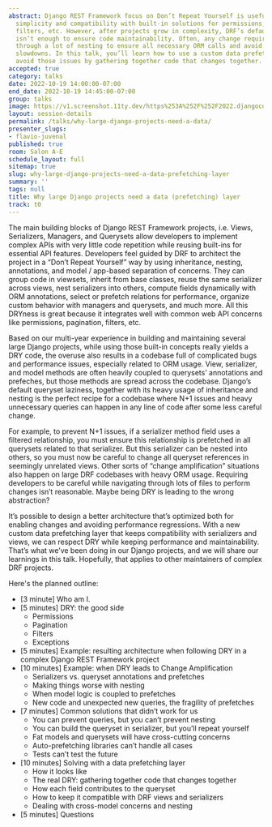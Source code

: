 ```yaml
---
abstract: Django REST Framework focus on Don’t Repeat Yourself is useful for code
  simplicity and compatibility with built-in solutions for permissions, pagination,
  filters, etc. However, after projects grow in complexity, DRF’s default architecture
  isn’t enough to ensure code maintainability. Often, any change requires navigating
  through a lot of nesting to ensure all necessary ORM calls and avoid serious performance
  slowdowns. In this talk, you’ll learn how to use a custom data prefetch layer to
  avoid those issues by gathering together code that changes together.
accepted: true
category: talks
date: 2022-10-19 14:00:00-07:00
end_date: 2022-10-19 14:45:00-07:00
group: talks
image: https://v1.screenshot.11ty.dev/https%253A%252F%252F2022.djangocon.us%252Fpresenters%252Fflavio-juvenal%252F/opengraph/
layout: session-details
permalink: /talks/why-large-django-projects-need-a-data/
presenter_slugs:
- flavio-juvenal
published: true
room: Salon A-E
schedule_layout: full
sitemap: true
slug: why-large-django-projects-need-a-data-prefetching-layer
summary: ''
tags: null
title: Why large Django projects need a data (prefetching) layer
track: t0
---
```


The main building blocks of Django REST Framework projects, i.e. Views, Serializers, Managers, and Querysets allow developers to implement complex APIs with very little code repetition while reusing built-ins for essential API features. Developers feel guided by DRF to architect the project in a “Don’t Repeat Yourself” way by using inheritance, nesting, annotations, and model / app-based separation of concerns. They can group code in viewsets, inherit from base classes, reuse the same serializer across views, nest serializers into others, compute fields dynamically with ORM annotations, select or prefetch relations for performance, organize custom behavior with managers and querysets, and much more. All this DRYness is great because it integrates well with common web API concerns like permissions, pagination, filters, etc.

Based on our multi-year experience in building and maintaining several large Django projects, while using those built-in concepts really yields a DRY code, the overuse also results in a codebase full of complicated bugs and performance issues, especially related to ORM usage. View, serializer, and model methods are often heavily coupled to querysets’ annotations and prefeches, but those methods are spread across the codebase. Django’s default queryset laziness, together with its heavy usage of inheritance and nesting is the perfect recipe for a codebase where N+1 issues and heavy unnecessary queries can happen in any line of code after some less careful change.

For example, to prevent N+1 issues, if a serializer method field uses a filtered relationship, you must ensure this relationship is prefetched in all querysets related to that serializer. But this serializer can be nested into others, so you must now be careful to change all queryset references in seemingly unrelated views. Other sorts of “change amplification” situations also happen on large DRF codebases with heavy ORM usage. Requiring developers to be careful while navigating through lots of files to perform changes isn’t reasonable. Maybe being DRY is leading to the wrong abstraction?

It’s possible to design a better architecture that’s optimized both for enabling changes and avoiding performance regressions. With a new custom data prefetching layer that keeps compatibility with serializers and views, we can respect DRY while keeping performance and maintainability. That’s what we’ve been doing in our Django projects, and we will share our learnings in this talk. Hopefully, that applies to other maintainers of complex DRF projects.

Here's the planned outline:
- [3 minute] Who am I.
- [5 minutes] DRY: the good side
    - Permissions
    - Pagination
    - Filters
    - Exceptions
- [5 minutes] Example: resulting architecture when following DRY in a complex Django REST Framework project
- [10 minutes] Example: when DRY leads to Change Amplification
    - Serializers vs. queryset annotations and prefetches
    - Making things worse with nesting
    - When model logic is coupled to prefetches
    - New code and unexpected new queries, the fragility of prefetches
- [7 minutes] Common solutions that didn’t work for us
   - You can prevent queries, but you can’t prevent nesting
   - You can build the queryset in serializer, but you’ll repeat yourself
   - Fat models and querysets will have cross-cutting concerns
   - Auto-prefetching libraries can’t handle all cases
   - Tests can’t test the future
- [10 minutes] Solving with a data prefetching layer
   - How it looks like
   - The real DRY: gathering together code that changes together
   - How each field contributes to the queryset
   - How to keep it compatible with DRF views and serializers
   - Dealing with cross-model concerns and nesting
- [5 minutes] Questions

